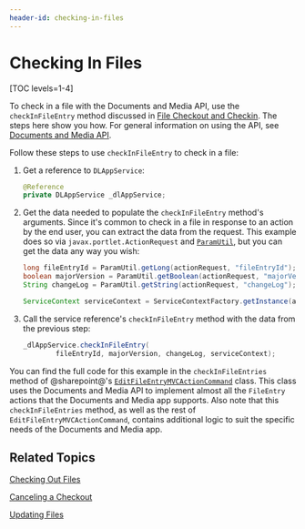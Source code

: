 ```yaml
---
header-id: checking-in-files
---
```


# Checking In Files

[TOC levels=1-4]

To check in a file with the Documents and Media API, use the 
`checkInFileEntry` method discussed in 
[File Checkout and Checkin](/docs/7-2/frameworks/-/knowledge_base/f/file-checkout-and-checkin). 
The steps here show you how. For general information on using the API, see 
[Documents and Media API](/docs/7-2/frameworks/-/knowledge_base/f/documents-and-media-api). 

Follow these steps to use `checkInFileEntry` to check in a file: 

1.  Get a reference to `DLAppService`: 

    ```java
    @Reference
    private DLAppService _dlAppService;
    ```

2.  Get the data needed to populate the `checkInFileEntry` method's arguments. 
    Since it's common to check in a file in response to an action by the end 
    user, you can extract the data from the request. This example does so via 
    `javax.portlet.ActionRequest` and 
    [`ParamUtil`](@platform-ref@/7.2-latest/javadocs/portal-kernel/com/liferay/portal/kernel/util/ParamUtil.html), 
    but you can get the data any way you wish: 

    ```java
    long fileEntryId = ParamUtil.getLong(actionRequest, "fileEntryId");
    boolean majorVersion = ParamUtil.getBoolean(actionRequest, "majorVersion");
    String changeLog = ParamUtil.getString(actionRequest, "changeLog");

    ServiceContext serviceContext = ServiceContextFactory.getInstance(actionRequest);
    ```

<!--Uncomment once article is available
    For more information on `ServiceContext`, see the tutorial 
    Understanding ServiceContext.
--> 

3.  Call the service reference's `checkInFileEntry` method with the data from 
    the previous step: 

    ```java
    _dlAppService.checkInFileEntry(
            fileEntryId, majorVersion, changeLog, serviceContext);
    ```

You can find the full code for this example in the `checkInFileEntries` method 
of @sharepoint@'s 
[`EditFileEntryMVCActionCommand`](https://github.com/liferay/liferay-portal/blob/master/modules/apps/document-library/document-library-web/src/main/java/com/liferay/document/library/web/internal/portlet/action/EditFileEntryMVCActionCommand.java) 
class. This class uses the Documents and Media API to implement almost all the 
`FileEntry` actions that the Documents and Media app supports. Also note that 
this `checkInFileEntries` method, as well as the rest of 
`EditFileEntryMVCActionCommand`, contains additional logic to suit the specific 
needs of the Documents and Media app. 

## Related Topics

[Checking Out Files](/docs/7-2/frameworks/-/knowledge_base/f/checking-out-files)

[Canceling a Checkout](/docs/7-2/frameworks/-/knowledge_base/f/canceling-a-checkout)

[Updating Files](/docs/7-2/frameworks/-/knowledge_base/f/updating-files)
